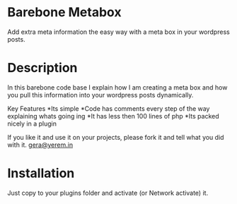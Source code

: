 Barebone Metabox
===============
Add extra meta information the easy way with a meta box in your wordpress posts.

Description
===============

In this barebone code base I explain how I am creating a meta box and how you pull this information into your wordpress posts dynamically.

Key Features
*Its simple
*Code has comments every step of the way explaining whats going ing
*It has less then 100 lines of php
*Its packed nicely in a plugin

If you like it and use it on your projects, please fork it and tell what you did with it.
gera@yerem.in

Installation
===============

Just copy to your plugins folder and activate (or Network activate) it.